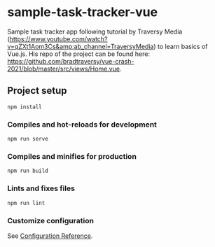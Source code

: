 # sample-task-tracker-vue
Sample task tracker app following tutorial by Traversy Media (https://www.youtube.com/watch?v=qZXt1Aom3Cs&amp;ab_channel=TraversyMedia) to learn basics of Vue.js. His repo of the project can be found here: https://github.com/bradtraversy/vue-crash-2021/blob/master/src/views/Home.vue.

## Project setup
```
npm install
```

### Compiles and hot-reloads for development
```
npm run serve
```

### Compiles and minifies for production
```
npm run build
```

### Lints and fixes files
```
npm run lint
```

### Customize configuration
See [Configuration Reference](https://cli.vuejs.org/config/).
